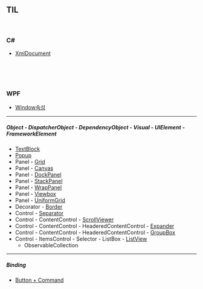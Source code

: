## TIL

<br/>

### C#
- [XmlDocument](https://github.com/BuMinKyoo/TIL/tree/main/C%23/XmlDocument)

<br/><br/><br/>

### WPF

- [Window속성](https://github.com/BuMinKyoo/TIL/tree/main/WPF/Window%EC%86%8D%EC%84%B1)

***

##### Object - DispatcherObject - DependencyObject - Visual - UIElement - FrameworkElement
- [TextBlock](https://github.com/BuMinKyoo/TIL/tree/main/WPF/TextBlock)
- [Popup](https://github.com/BuMinKyoo/TIL/tree/main/WPF/Popup)
- Panel - [Grid](https://github.com/BuMinKyoo/TIL/tree/main/WPF/Grid)
- Panel - [Canvas](https://github.com/BuMinKyoo/TIL/tree/main/WPF/Canvas)
- Panel - [DockPanel](https://github.com/BuMinKyoo/TIL/tree/main/WPF/DockPanel)
- Panel - [StackPanel](https://github.com/BuMinKyoo/TIL/tree/main/WPF/StackPanel)
- Panel - [WrapPanel](https://github.com/BuMinKyoo/TIL/tree/main/WPF/WrapPanel)
- Panel - [Viewbox](https://github.com/BuMinKyoo/TIL/tree/main/WPF/Viewbox)
- Panel - [UniformGrid](https://github.com/BuMinKyoo/TIL/tree/main/WPF/UniformGrid)
- Decorator - [Border](https://github.com/BuMinKyoo/TIL/tree/main/WPF/Border)
- Control - [Separator](https://github.com/BuMinKyoo/TIL/tree/main/WPF/Separator)
- Control - ContentControl - [ScrollViewer](https://github.com/BuMinKyoo/TIL/tree/main/WPF/ScrollViewer)
- Control - ContentControl - HeaderedContentControl - [Expander](https://github.com/BuMinKyoo/TIL/tree/main/WPF/Expander)
- Control - ContentControl - HeaderedContentControl - [GroupBox](https://github.com/BuMinKyoo/TIL/tree/main/WPF/GroupBox)
- Control - ItemsControl - Selector - ListBox - [ListView](https://github.com/BuMinKyoo/TIL/tree/main/WPF/ListView)
  - ObservableCollection



***

##### Binding
- [Button + Command](https://github.com/BuMinKyoo/TIL/tree/main/WPF/Button%20%2B%20Command)
